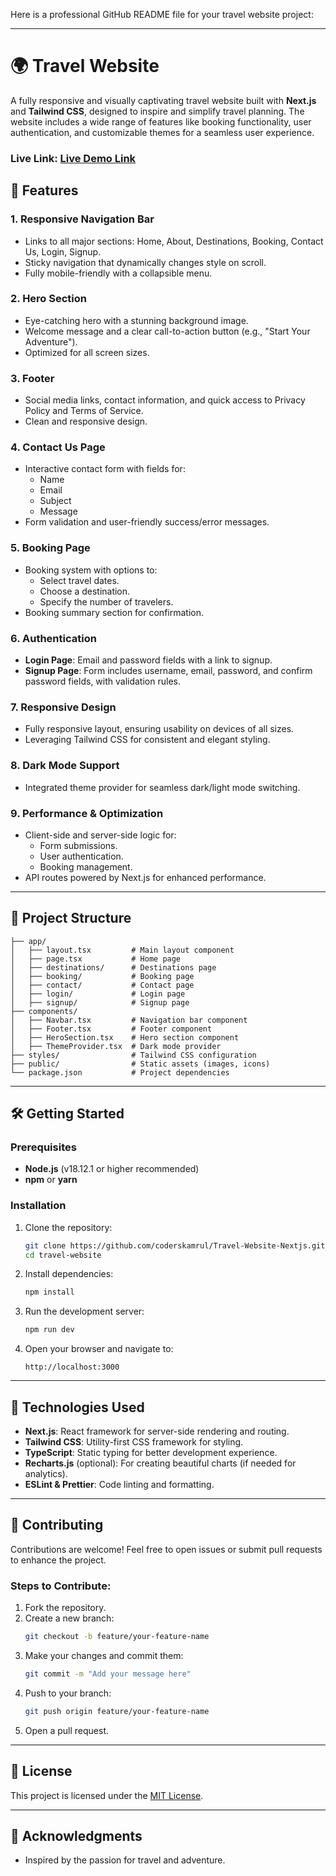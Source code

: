 Here is a professional GitHub README file for your travel website project:

---

# 🌍 Travel Website

A fully responsive and visually captivating travel website built with **Next.js** and **Tailwind CSS**, designed to inspire and simplify travel planning. The website includes a wide range of features like booking functionality, user authentication, and customizable themes for a seamless user experience.

### Live Link:  [Live Demo Link](https://travel-app-rho-blush.vercel.app/)

## 🚀 Features

### 1. **Responsive Navigation Bar**
- Links to all major sections: Home, About, Destinations, Booking, Contact Us, Login, Signup.
- Sticky navigation that dynamically changes style on scroll.
- Fully mobile-friendly with a collapsible menu.

### 2. **Hero Section**
- Eye-catching hero with a stunning background image.
- Welcome message and a clear call-to-action button (e.g., "Start Your Adventure").
- Optimized for all screen sizes.

### 3. **Footer**
- Social media links, contact information, and quick access to Privacy Policy and Terms of Service.
- Clean and responsive design.

### 4. **Contact Us Page**
- Interactive contact form with fields for:
  - Name
  - Email
  - Subject
  - Message
- Form validation and user-friendly success/error messages.

### 5. **Booking Page**
- Booking system with options to:
  - Select travel dates.
  - Choose a destination.
  - Specify the number of travelers.
- Booking summary section for confirmation.

### 6. **Authentication**
- **Login Page**: Email and password fields with a link to signup.
- **Signup Page**: Form includes username, email, password, and confirm password fields, with validation rules.

### 7. **Responsive Design**
- Fully responsive layout, ensuring usability on devices of all sizes.
- Leveraging Tailwind CSS for consistent and elegant styling.

### 8. **Dark Mode Support**
- Integrated theme provider for seamless dark/light mode switching.

### 9. **Performance & Optimization**
- Client-side and server-side logic for:
  - Form submissions.
  - User authentication.
  - Booking management.
- API routes powered by Next.js for enhanced performance.

---

## 📂 Project Structure

```plaintext
├── app/
│   ├── layout.tsx         # Main layout component
│   ├── page.tsx           # Home page
│   ├── destinations/      # Destinations page
│   ├── booking/           # Booking page
│   ├── contact/           # Contact page
│   ├── login/             # Login page
│   ├── signup/            # Signup page
├── components/
│   ├── Navbar.tsx         # Navigation bar component
│   ├── Footer.tsx         # Footer component
│   ├── HeroSection.tsx    # Hero section component
│   ├── ThemeProvider.tsx  # Dark mode provider
├── styles/                # Tailwind CSS configuration
├── public/                # Static assets (images, icons)
└── package.json           # Project dependencies
```

---

## 🛠️ Getting Started

### Prerequisites
- **Node.js** (v18.12.1 or higher recommended)
- **npm** or **yarn**

### Installation
1. Clone the repository:
   ```bash
   git clone https://github.com/coderskamrul/Travel-Website-Nextjs.git
   cd travel-website
   ```
2. Install dependencies:
   ```bash
   npm install
   ```

3. Run the development server:
   ```bash
   npm run dev
   ```

4. Open your browser and navigate to:
   ```
   http://localhost:3000
   ```

---

## 🔧 Technologies Used

- **Next.js**: React framework for server-side rendering and routing.
- **Tailwind CSS**: Utility-first CSS framework for styling.
- **TypeScript**: Static typing for better development experience.
- **Recharts.js** (optional): For creating beautiful charts (if needed for analytics).
- **ESLint & Prettier**: Code linting and formatting.

---

## 🌟 Contributing

Contributions are welcome! Feel free to open issues or submit pull requests to enhance the project.

### Steps to Contribute:
1. Fork the repository.
2. Create a new branch:
   ```bash
   git checkout -b feature/your-feature-name
   ```
3. Make your changes and commit them:
   ```bash
   git commit -m "Add your message here"
   ```
4. Push to your branch:
   ```bash
   git push origin feature/your-feature-name
   ```
5. Open a pull request.

---

## 📜 License

This project is licensed under the [MIT License](LICENSE).

---

## 🎉 Acknowledgments

- Inspired by the passion for travel and adventure.
